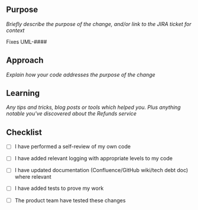 ## Purpose
_Briefly describe the purpose of the change, and/or link to the JIRA ticket for context_

Fixes UML-####

## Approach

_Explain how your code addresses the purpose of the change_

## Learning

_Any tips and tricks, blog posts or tools which helped you. Plus anything notable you've discovered about the Refunds service_

## Checklist

* [ ] I have performed a self-review of my own code
* [ ] I have added relevant logging with appropriate levels to my code
* [ ] I have updated documentation (Confluence/GitHub wiki/tech debt doc) where relevant
* [ ] I have added tests to prove my work
* [ ] The product team have tested these changes


